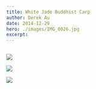 ```yaml
---
title: White Jade Buddhist Carp
author: Derek Au
date: 2014-12-29
hero: ./images/IMG_0026.jpg
excerpt: 
---
```


![]()
    
![](./images/IMG_0032.jpg)
    
![](./images/IMG_0041.jpg)
    
![](./images/IMG_00434.jpg)
